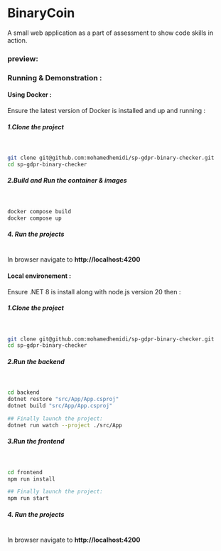 # BinaryCoin

A small web application as a part of assessment to show code skills in action.

### preview:

### Running & Demonstration :

#### Using Docker :

Ensure the latest version of Docker is installed and up and running :

##### 1.Clone the project

&nbsp;

```sh
git clone git@github.com:mohamedhemidi/sp-gdpr-binary-checker.git
cd sp-gdpr-binary-checker
```

##### 2.Build and Run the container & images

&nbsp;

```sh
docker compose build
docker compose up
```

##### 4. Run the projects

&nbsp;  
In browser navigate to **http://localhost:4200**
&nbsp;
&nbsp;

#### Local environement :

Ensure .NET 8 is install along with node.js version 20 then :

##### 1.Clone the project

&nbsp;

```sh
git clone git@github.com:mohamedhemidi/sp-gdpr-binary-checker.git
cd sp-gdpr-binary-checker
```

##### 2.Run the backend

&nbsp;

```sh
cd backend
dotnet restore "src/App/App.csproj"
dotnet build "src/App/App.csproj"

## Finally launch the project:
dotnet run watch --project ./src/App

```

##### 3.Run the frontend

&nbsp;

```sh
cd frontend
npm run install

## Finally launch the project:
npm run start
```

##### 4. Run the projects

&nbsp;  
In browser navigate to **http://localhost:4200**
